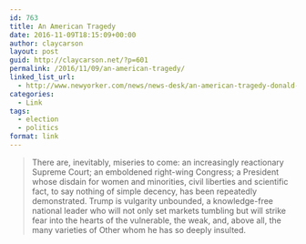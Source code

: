 ```yaml
---
id: 763
title: An American Tragedy
date: 2016-11-09T18:15:09+00:00
author: claycarson
layout: post
guid: http://claycarson.net/?p=601
permalink: /2016/11/09/an-american-tragedy/
linked_list_url:
  - http://www.newyorker.com/news/news-desk/an-american-tragedy-donald-trump
categories:
  - Link
tags:
  - election
  - politics
format: link
---
```

> There are, inevitably, miseries to come: an increasingly reactionary Supreme Court; an emboldened right-wing Congress; a President whose disdain for women and minorities, civil liberties and scientific fact, to say nothing of simple decency, has been repeatedly demonstrated. Trump is vulgarity unbounded, a knowledge-free national leader who will not only set markets tumbling but will strike fear into the hearts of the vulnerable, the weak, and, above all, the many varieties of Other whom he has so deeply insulted.
